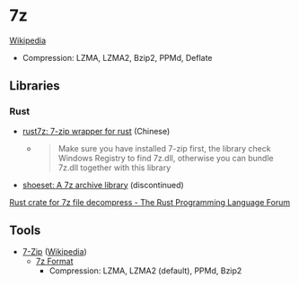 # 7z
[Wikipedia](https://en.wikipedia.org/wiki/7z)

- Compression: LZMA, LZMA2, Bzip2, PPMd, Deflate

## Libraries
### Rust
- [rust7z: 7-zip wrapper for rust](https://github.com/nyfair/rust7z) (Chinese)
  - > Make sure you have installed 7-zip first, the library check Windows Registry to find 7z.dll, otherwise you can bundle 7z.dll together with this library
- [shoeset: A 7z archive library](https://github.com/eirslett/shoeset) (discontinued)

[Rust crate for 7z file decompress - The Rust Programming Language Forum](https://users.rust-lang.org/t/rust-crate-for-7z-file-decompress/62349)

## Tools
- [7-Zip](https://www.7-zip.org/) ([Wikipedia](https://en.wikipedia.org/wiki/7-Zip))
  - [7z Format](https://www.7-zip.org/7z.html)
    - Compression: LZMA, LZMA2 (default), PPMd, Bzip2